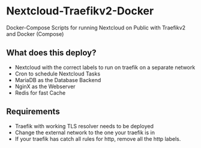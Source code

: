 # Nextcloud-Traefikv2-Docker
Docker-Compose Scripts for running Nextcloud on Public with Traefikv2 and Docker (Compose)


## What does this deploy?

- Nextcloud with the correct labels to run on traefik on a separate network
- Cron to schedule Nextcloud Tasks
- MariaDB as the Database Backend
- NginX as the Webserver
- Redis for fast Cache

## Requirements

- Traefik with working TLS resolver needs to be deployed
- Change the external network to the one your traefik is in
- If your traefik has catch all rules for http, remove all the http labels.

